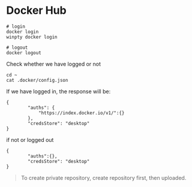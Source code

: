 # Docker Hub

```
# login
docker login
winpty docker login

# logout
docker logout
```

Check whether we have logged or not
```
cd ~
cat .docker/config.json
```

If we have logged in, the response will be: <br/>
```
{
        "auths": {
            "https://index.docker.io/v1/":{}
        },
        "credsStore": "desktop"
}
```

if not or logged out
```
{
        "auths":{},
        "credsStore": "desktop"
}
```

> To create private repository, create repository first, then uploaded.